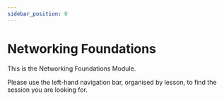 ```yaml
---
sidebar_position: 0
---
```


# Networking Foundations

This is the Networking Foundations Module.

Please use the left-hand navigation bar, organised by lesson, to find the session you are looking for.